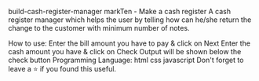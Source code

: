 build-cash-register-manager
markTen -
Make a cash register A cash register manager which helps the user by telling how can he/she return the change to the customer with minimum number of notes.

How to use:
Enter the bill amount you have to pay & click on Next
Enter the cash amount you have & click on Check
Output will be shown below the check button
Programming Language:
html
css
javascript
Don't forget to leave a ⭐ if you found this useful.
